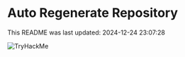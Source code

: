 # Auto Regenerate Repository

This README was last updated: 2024-12-24 23:07:28

 ![TryHackMe](https://tryhackme.com/badge/533634)